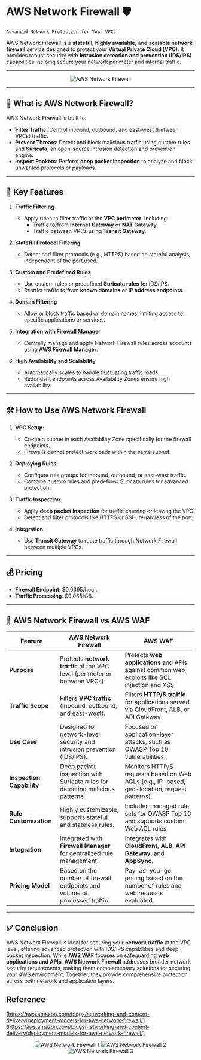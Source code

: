# AWS Network Firewall 🛡️

`Advanced Network Protection for Your VPCs`

AWS Network Firewall is a **stateful**, **highly available**, and **scalable network firewall** service designed to protect your **Virtual Private Cloud (VPC)**. It provides robust security with **intrusion detection and prevention (IDS/IPS)** capabilities, helping secure your network perimeter and internal traffic.

---

<div align="center">
  <img src="images/aws-network-firewall.png" alt="AWS Network Firewall" />
</div>

---

## 🌟 **What is AWS Network Firewall?**

AWS Network Firewall is built to:

- **Filter Traffic**: Control inbound, outbound, and east-west (between VPCs) traffic.
- **Prevent Threats**: Detect and block malicious traffic using custom rules and **Suricata**, an open-source intrusion detection and prevention engine.
- **Inspect Packets**: Perform **deep packet inspection** to analyze and block unwanted protocols or payloads.

---

## 🔑 **Key Features**

1. **Traffic Filtering**

   - Apply rules to filter traffic at the **VPC perimeter**, including:
     - Traffic to/from **Internet Gateway** or **NAT Gateway**.
     - Traffic between VPCs using **Transit Gateway**.

2. **Stateful Protocol Filtering**

   - Detect and filter protocols (e.g., HTTPS) based on stateful analysis, independent of the port used.

3. **Custom and Predefined Rules**

   - Use custom rules or predefined **Suricata rules** for IDS/IPS.
   - Restrict traffic to/from **known domains** or **IP address endpoints**.

4. **Domain Filtering**

   - Allow or block traffic based on domain names, limiting access to specific applications or services.

5. **Integration with Firewall Manager**

   - Centrally manage and apply Network Firewall rules across accounts using **AWS Firewall Manager**.

6. **High Availability and Scalability**
   - Automatically scales to handle fluctuating traffic loads.
   - Redundant endpoints across Availability Zones ensure high availability.

---

## 🛠 **How to Use AWS Network Firewall**

1. **VPC Setup**:

   - Create a subnet in each Availability Zone specifically for the firewall endpoints.
   - Firewalls cannot protect workloads within the same subnet.

2. **Deploying Rules**:

   - Configure rule groups for inbound, outbound, or east-west traffic.
   - Combine custom rules and predefined Suricata rules for advanced protection.

3. **Traffic Inspection**:

   - Apply **deep packet inspection** for traffic entering or leaving the VPC.
   - Detect and filter protocols like HTTPS or SSH, regardless of the port.

4. **Integration**:
   - Use **Transit Gateway** to route traffic through Network Firewall between multiple VPCs.

---

## 💰 **Pricing**

- **Firewall Endpoint**: \$0.0395/hour.
- **Traffic Processing**: \$0.065/GB.

---

## 🤔 **AWS Network Firewall vs AWS WAF**

| **Feature**               | **AWS Network Firewall**                                                     | **AWS WAF**                                                                                    |
| ------------------------- | ---------------------------------------------------------------------------- | ---------------------------------------------------------------------------------------------- |
| **Purpose**               | Protects **network traffic** at the VPC level (perimeter or between VPCs).   | Protects **web applications** and APIs against common web exploits like SQL injection and XSS. |
| **Traffic Scope**         | Filters **VPC traffic** (inbound, outbound, and east-west).                  | Filters **HTTP/S traffic** for applications served via CloudFront, ALB, or API Gateway.        |
| **Use Case**              | Designed for network-level security and intrusion prevention (IDS/IPS).      | Focused on application-layer attacks, such as OWASP Top 10 vulnerabilities.                    |
| **Inspection Capability** | Deep packet inspection with Suricata rules for detecting malicious patterns. | Monitors HTTP/S requests based on Web ACLs (e.g., IP-based, geo-location, request patterns).   |
| **Rule Customization**    | Highly customizable, supports stateful and stateless rules.                  | Includes managed rule sets for OWASP Top 10 and supports custom Web ACL rules.                 |
| **Integration**           | Integrated with **Firewall Manager** for centralized rule management.        | Integrates with **CloudFront**, **ALB**, **API Gateway**, and **AppSync**.                     |
| **Pricing Model**         | Based on the number of firewall endpoints and volume of processed traffic.   | Pay-as-you-go pricing based on the number of rules and web requests evaluated.                 |

---

## ✅ **Conclusion**

AWS Network Firewall is ideal for securing your **network traffic** at the VPC level, offering advanced protection with IDS/IPS capabilities and deep packet inspection. While **AWS WAF** focuses on safeguarding **web applications and APIs**, **AWS Network Firewall** addresses broader network security requirements, making them complementary solutions for securing your AWS environment. Together, they provide comprehensive protection across both network and application layers.

## Reference

[https://aws.amazon.com/blogs/networking-and-content-delivery/deployment-models-for-aws-network-firewall/](https://aws.amazon.com/blogs/networking-and-content-delivery/deployment-models-for-aws-network-firewall/)

<div align="center">
  <img src="images/design-1.png" alt="AWS Network Firewall 1" />
  <img src="images/design-2.png" alt="AWS Network Firewall 2" />
  <img src="images/design-3.png" alt="AWS Network Firewall 3" />
</div>
